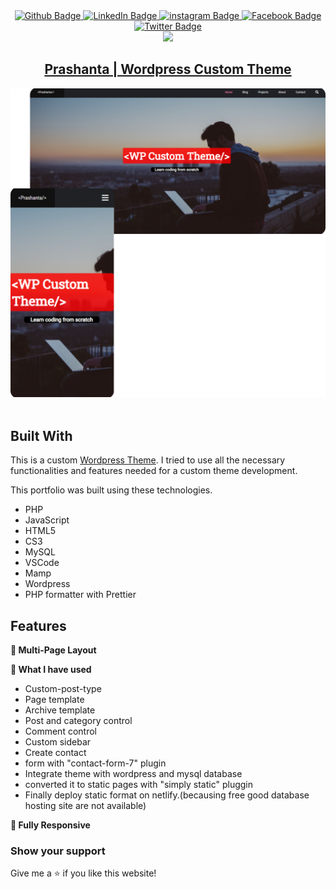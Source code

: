 <div id="badges" align="center">
  <a href="https://github.com/Prasanto19">
    <img src="https://img.shields.io/badge/GitHub-100000?style=for-the-badge&logo=github&logoColor=white" alt="Github Badge"/>
  </a>
  <a href="https://www.linkedin.com/in/prasanto19/">
    <img src="https://img.shields.io/badge/LinkedIn-0077B5?style=for-the-badge&logo=linkedin&logoColor=white" alt="LinkedIn Badge"/>
  </a>
  <a href="https://www.instagram.com/prasanto19">
    <img src="https://img.shields.io/badge/Instagram-E4405F?style=for-the-badge&logo=instagram&logoColor=white" alt="instagram Badge"/>
  </a>
  <a href="https://www.facebook.com/prasanto.cou">
    <img src="https://img.shields.io/badge/Facebook-1877F2?style=for-the-badge&logo=facebook&logoColor=white" alt="Facebook Badge"/>
  </a>
  <a href="https://twitter.com/Prasanto19">
    <img src="https://img.shields.io/badge/Twitter-1DA1F2?style=for-the-badge&logo=twitter&logoColor=white" alt="Twitter Badge"/>
  </a>
</div>

<div id="header" align="center">
  <a href="https://wp-custom-theme.netlify.app/"><img src="https://media.giphy.com/media/MeJgB3yMMwIaHmKD4z/giphy.gif" width="100"/></a>
</div>
<h2  id="header" align="center">
  <a  href="https://wp-custom-theme.netlify.app/" >Prashanta | Wordpress Custom Theme</a>
</h2>
<div align="center">
  <a href="https://wp-custom-theme.netlify.app/" target="_blank">
   <img alt="Demo" src="./img/wp-custom-theme-readme.png" />
  </a>
</div>

<br/>

## Built With

This is a custom <a href="http://prasanto19.github.io/portfolio" target="_blank"> Wordpress Theme</a>. 
I tried to use all the necessary functionalities and features needed for a custom theme development.

This portfolio was built using these technologies.

- PHP
- JavaScript
- HTML5
- CS3
- MySQL
- VSCode
- Mamp
- Wordpress
- PHP formatter with Prettier

## Features

**📖 Multi-Page Layout**

**🎨 What I have used**

- Custom-post-type
- Page template
- Archive template
- Post and category control
- Comment control
- Custom sidebar
- Create contact
- form with "contact-form-7" plugin
- Integrate theme with wordpress and mysql database
- converted it to static pages with "simply static" pluggin
- Finally deploy static format on netlify.(becausing free good database hosting site are not available)

**📱 Fully Responsive**

### Show your support

Give me a ⭐ if you like this website!
